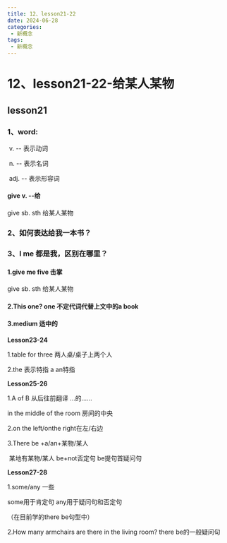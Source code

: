 ```yaml
---
title: 12、lesson21-22
date: 2024-06-28
categories:
 - 新概念
tags:
 - 新概念
---
```




# 12、lesson21-22-给某人某物



## lesson21

### 	1、word:

​			v. -- 表示动词

​			n. -- 表示名词

​			adj. -- 表示形容词

#### 		give v. --给

give sb. sth     给某人某物







### 	2、如何表达给我一本书？



### 	3、I me 都是我，区别在哪里？



#### 1.give me five    击掌

   give sb. sth     给某人某物

#### 2.This one?    one 不定代词代替上文中的a book

#### 3.medium 适中的 





**Lesson23-24**

1.table for three 两人桌/桌子上两个人

2.the 表示特指   a an特指

**Lesson25-26**

1.A of B   从后往前翻译   ...的......

in the middle of the room  房间的中央

2.on the left/onthe right在左/右边

3.There be +a/an+某物/某人        

​    某地有某物/某人   be+not否定句  be提句首疑问句

**Lesson27-28**

1.some/any   一些

  some用于肯定句 any用于疑问句和否定句

（在目前学的there be句型中）

2.How many armchairs are there in the living  room?                   there be的一般疑问句

